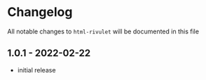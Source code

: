 # Changelog

All notable changes to `html-rivulet` will be documented in this file

## 1.0.1 - 2022-02-22
- initial release